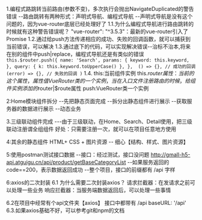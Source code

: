 1.编程式路跳转当前路由(参数不变)，多次执行会抛出NavigateDuplicated的警告错误
--路由跳转有两种形式：声明式导航、编程式导航
--声明式导航是没有这个问题的，因为vue-router底层已经处理好了
1.1.为什么编程式导航进行路由跳转的时候就有这种警告错误呢？
"vue-router": "^3.5.3"：最新的vue-router引入了Promise
1.2.通过给push方法传递相应的成功、失败的回调函数，就可以捕获到当前错误，可以解决
1.3.通过底下的代码，可以实现解决错误--治标不治本,将来在别的组件中push|replace，编程式导航还是有类似的错误
    ```
    this.$router.push({
        name: 'Search',
        params: {
        keyword: this.keyword,
        },
        query: {
        k: this.keyword.toUpperCase()
        },
    }, 
    () => {}, // 成功的回调
    (error) => {}, // 失败的回调
    )
    ```
1.4.
this:当前组件实例
this.$router属性：当前的这个属性，属性值VueRouter类的一个实例，当在入口文件注册路由的时候，给组件实例添加的$router|$route属性
push:VueRouter类一个实例

2:Home模块组件拆分
--先把静态页面完成
--拆分出静态组件进行展示
--获取服务器的数据进行展示
--动态业务

3.三级联动组件完成
---由于三级联动，在Home、Search、Detail使用，把三级联动注册谓全组组件
好处：只需要注册一次，就可以在项目任意地方使用

4:其余的静态组件
HTML+ CSS + 图片资源 -- 细心【结构、样式、图片资源】

5:使用postman测试接口数据
--接口：经过测试，接口没问题
    http://gmall-h5-api.atguigu.cn/api/product/getBaseCategoryList
--如果服务返回的code==200，表示数据返回成功
--整个项目，接口的前缀都有 /api 字样

6:axios的二次封装
6.1 为什么需要二次封装axios？
请求拦截器：在发请求之前可以处理一些业务
响应拦截器：当服务端数据返回后，可以处理一些事情

6.2在项目中经常有个api文件夹【axios】
接口中都带有 /api
baseURL: '/api'
6.3.如果axios基础不好，可以参考git和npm的文档



